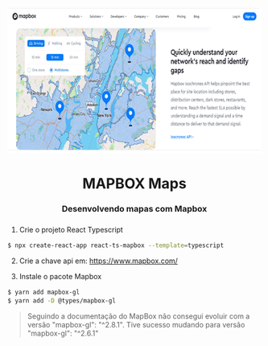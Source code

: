 <div align="center">
  <p align="center">
    <img src="src/assets/img/mapbox.png" width="680" height="290" alt="Mapbox Maps" />
  </p>
 <h1>MAPBOX Maps</h1>
 <h3>Desenvolvendo mapas com Mapbox<h3>
</div>

1. Crie o projeto React Typescript
```bash
$ npx create-react-app react-ts-mapbox --template=typescript
```

2. Crie a chave api em: https://www.mapbox.com/

3. Instale o pacote Mapbox
```bash
$ yarn add mapbox-gl
$ yarn add -D @types/mapbox-gl
```

>Seguindo a documentação do MapBox não consegui evoluir com a versão "mapbox-gl": "^2.8.1". Tive sucesso mudando para versão "mapbox-gl": "^2.6.1"

